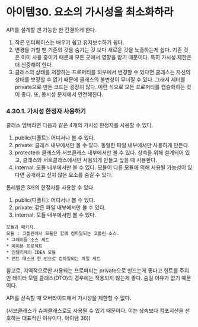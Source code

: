 # 아이템30. 요소의 가시성을 최소화하라

API를 설계할 땐 가능한 한 간결하게 한다.

1. 작은 인터페이스는 배우기 쉽고 유지보수하기 쉽다.
2. 변경을 가할 땐 기존의 것을 숨기는 것 보다 새로운 것을 노출하는게 쉽다. 기존 것은 이미 사용 중이기 때문에 모든 곳에서 영향을 받기 때문이다. 특히 가시성 제한은 더 신중해야 한다.
3. 클래스의 상태를 저장하는 프로퍼티를 외부에서 변경할 수 있다면 클래스는 자신의 상태를 보장할 수 없기 때문에 클래스의 불변성이 무너질 수 있다. 그래서 세터를 private으로 만든 코드는 굉장히 많다. 이런 식으로 모든 프로퍼티를 캡슐화하는 것이 좋다. 또, 동시성 문제에서 안전해진다.

### 4.30.1. 가시성 한정자 사용하기

클래스 멤버라면 다음과 같은 4개의 가시성 한정자를 사용할 수 있다.

1. public(디폴트): 어디서나 볼 수 있다.
2. private: 클래스 내부에서만 볼 수 있다. 동일한 파일 내부에서만 사용하게 만든다.
3. protected: 클래스와 서브클래스 내부에서만 볼 수 있다. 상속을 위해 설계되어 있고, 클래스와 서브클래스에서만 사용되게 만들고 싶을 때 사용한다.
4. internal: 모듈 내부에서만 볼 수 있다. 모듈이 다른 모듈에 의해 사용될 가능성이 있다면 공개하고 싶지 않은 요소를 숨길 수 있다.

톱레벨은 3개의 한정자를 사용할 수 있다.

1. public(디폴트): 어디서나 볼 수 있다.
2. private: 같은 파일 내부에서만 볼 수 있다.
3. internal: 모듈 내부에서만 볼 수 있다.

```
모듈과 패키지.
모듈 : 코틀린에서 모듈은 함께 컴파일되는 코틀린 소스. 
* 그레이들 소스 세트
* 메이븐 프로젝트 
* 인텔리제이 IDEA 모듈
* 앤트 태스크 한 번으로 컴파일되는 파일 세트
```

참고로, 지역적으로만 사용되는 프로퍼티는 private으로 만드는게 좋다고 힌트를 주지만 데이터 모델 클래스(DTO)의 경우에는 적용되지 않는게 좋다. 숨길 이유가 없기 때문이다. 

API를 상속할 때 오버라이드해서 가시성을 제한할 수 없다.

(서브클래스가 슈퍼클래스로도 사용될 수 있기 때문이다. 이는 상속보다 컴포지션을 선호하는 대표적인 이유이다. 아이템 36))
